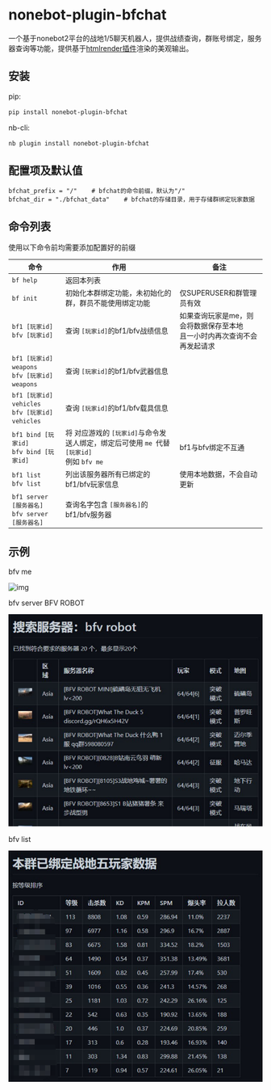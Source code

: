 # nonebot-plugin-bfchat

一个基于nonebot2平台的战地1/5聊天机器人，提供战绩查询，群账号绑定，服务器查询等功能，提供基于[htmlrender插件](https://github.com/kexue-z/nonebot-plugin-htmlrender)渲染的美观输出。

## 安装

pip:

```bash
pip install nonebot-plugin-bfchat
```

nb-cli:

```bash
nb plugin install nonebot-plugin-bfchat
```

## 配置项及默认值

```properties
bfchat_prefix = "/"    # bfchat的命令前缀，默认为"/"
bfchat_dir = "./bfchat_data"    # bfchat的存储目录，用于存储群绑定玩家数据
```

## 命令列表

使用以下命令前均需要添加配置好的前缀

| 命令                                                      | 作用                                                                                                   | 备注                                                                         |
| --------------------------------------------------------- | ------------------------------------------------------------------------------------------------------ | ---------------------------------------------------------------------------- |
| `bf help`                                               | 返回本列表                                                                                             |                                                                              |
| `bf init`                                               | 初始化本群绑定功能，未初始化的群，群员不能使用绑定功能                                                 | 仅SUPERUSER和群管理员有效                                                    |
| `bf1 [玩家id]`<br />`bfv [玩家id]`                    | 查询 `[玩家id]`的bf1/bfv战绩信息                                                                     | 如果查询玩家是me，则会将数据保存至本地<br />且一小时内再次查询不会再发起请求 |
| `bf1 [玩家id] weapons`<br />`bfv [玩家id] weapons`   | 查询 `[玩家id]`的bf1/bfv武器信息                                                                     |                                                                              |
| `bf1 [玩家id] vehicles`<br />`bfv [玩家id] vehicles` | 查询 `[玩家id]`的bf1/bfv载具信息                                                                     |                                                                              |
| `bf1 bind [玩家id]`<br />`bfv bind [玩家id]`          | 将 对应游戏的 `[玩家id]`与命令发送人绑定，绑定后可使用 `me `代替 `[玩家id]`<br />例如 `bfv me` | bf1与bfv绑定不互通                                                           |
| `bf1 list`<br />`bfv list`                            | 列出该服务器所有已绑定的bf1/bfv玩家信息                                                                | 使用本地数据，不会自动更新                                                   |
| `bf1 server [服务器名]`<br />`bfv server [服务器名]`  | 查询名字包含 `[服务器名]`的bf1/bfv服务器                                                             |                                                                              |

## 示例

bfv me

![img](https://raw.githubusercontent.com/050644zf/nonebot-plugin-bfchat/master/img/bfvme.png)

bfv server BFV ROBOT

![img](https://raw.githubusercontent.com/050644zf/nonebot-plugin-bfchat/master/img/server.png)

bfv list

![img](https://raw.githubusercontent.com/050644zf/nonebot-plugin-bfchat/master/img/bflist.png)
